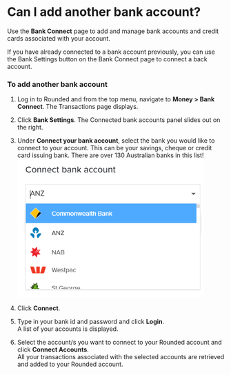 # Can I add another bank account?

Use the **Bank Connect** page to add and manage bank accounts and credit cards associated with your account.

If you have already connected to a bank account previously, you can use the Bank Settings button on the Bank Connect page to connect a back account.

### To add another bank account

1. Log in to Rounded and from the top menu, navigate to **Money &gt; Bank Connect**. 
   The Transactions page displays. 
2. Click **Bank Settings**. 
   The Connected bank accounts panel slides out on the right.
3. Under **Connect your bank account**, select the bank you would like to connect to your account. This can be your savings, cheque or credit card issuing bank. There are over 130 Australian banks in this list!  
   ![](/assets/Connect_bank_account.png)

4. Click **Connect**.

5. Type in your bank id and password and click **Login**.  
   A list of your accounts is displayed.

6. Select the account/s you want to connect to your Rounded account and click **Connect Accounts**.  
   All your transactions associated with the selected accounts are retrieved and added to your Rounded account.



